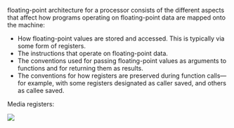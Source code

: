 floating-point architecture for a processor consists of the different aspects that affect how programs operating on floating-point data are mapped onto the machine:


 - How floating-point values are stored and accessed. This is typically via some form of registers.
 - The instructions that operate on floating-point data.
 - The conventions used for passing floating-point values as arguments to functions and for returning them as results.
 - The conventions for how registers are preserved during function calls—for example, with some registers designated as caller saved, and others as callee saved.

Media registers:

![](1.png)
